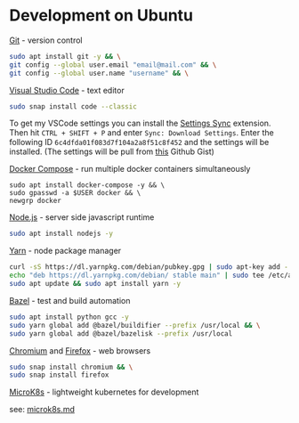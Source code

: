 # Development on Ubuntu

[Git](https://github.com/git/git) - version control

```bash
sudo apt install git -y && \
git config --global user.email "email@mail.com" && \
git config --global user.name "username" && \
```

[Visual Studio Code](https://github.com/Microsoft/vscode) - text editor

```bash
sudo snap install code --classic
```

To get my VSCode settings you can install the [Settings Sync](https://marketplace.visualstudio.com/items?itemName=Shan.code-settings-sync) extension.
Then hit `CTRL + SHIFT + P` and enter `Sync: Download Settings`. Enter the following ID `6c4dfda01f083d7f104a2a8f51c8f452` and the settings will be installed. (The settings will be pull from [this](https://gist.github.com/flolu/6c4dfda01f083d7f104a2a8f51c8f452) Github Gist)

[Docker Compose](https://github.com/docker/compose) - run multiple docker containers simultaneously

```
sudo apt install docker-compose -y && \
sudo gpasswd -a $USER docker && \
newgrp docker
```

[Node.js](https://nodejs.org) - server side javascript runtime

```bash
sudo apt install nodejs -y
```

[Yarn](https://github.com/yarnpkg/yarn) - node package manager

```bash
curl -sS https://dl.yarnpkg.com/debian/pubkey.gpg | sudo apt-key add -
echo "deb https://dl.yarnpkg.com/debian/ stable main" | sudo tee /etc/apt/sources.list.d/yarn.list
sudo apt update && sudo apt install yarn -y
```

[Bazel](https://github.com/bazelbuild/bazel) - test and build automation

```bash
sudo apt install python gcc -y
sudo yarn global add @bazel/buildifier --prefix /usr/local && \
sudo yarn global add @bazel/bazelisk --prefix /usr/local
```

[Chromium](https://github.com/chromium/chromium) and [Firefox](https://www.mozilla.org/en-US/firefox/new) - web browsers

```bash
sudo snap install chromium && \
sudo snap install firefox
```

[MicroK8s](https://github.com/ubuntu/microk8s) - lightweight kubernetes for development

see: [microk8s.md](./microk8s.md)
